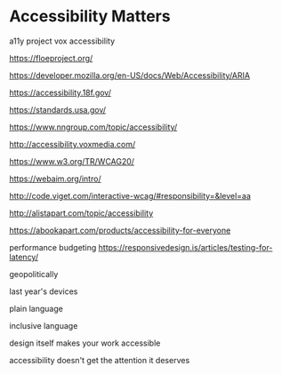 # Accessibility Matters

a11y project vox accessibility

https://floeproject.org/

https://developer.mozilla.org/en-US/docs/Web/Accessibility/ARIA

https://accessibility.18f.gov/

https://standards.usa.gov/

https://www.nngroup.com/topic/accessibility/

http://accessibility.voxmedia.com/

https://www.w3.org/TR/WCAG20/

https://webaim.org/intro/

http://code.viget.com/interactive-wcag/#responsibility=&level=aa

http://alistapart.com/topic/accessibility

https://abookapart.com/products/accessibility-for-everyone

performance budgeting https://responsivedesign.is/articles/testing-for-latency/

geopolitically

last year's devices

plain language

inclusive language

design itself makes your work accessible

accessibility doesn't get the attention it deserves